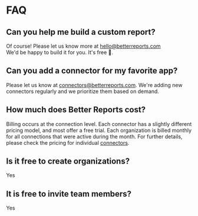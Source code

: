# FAQ

## Can you help me build a custom report?

Of course! Please let us know more at [hello@betterreports.com](mailto:hello@betterreports.com) \
We'd be happy to build it for you. It's free 🙂.

## Can you add a connector for my favorite app?

Please let us know at [connectors@betterreports.com](mailto:connectors@betterreports.com). We're adding new connectors regularly and we prioritize them based on demand.

## How much does Better Reports cost?

Billing occurs at the connection level. Each connector has a slightly different pricing model, and most offer a free trial. Each organization is billed monthly for all connections that were active during the month. For further details, please check the pricing for individual [connectors](https://www.betterreports.com/connectors).

## Is it free to create organizations?

Yes

## It is free to invite team members?

Yes





